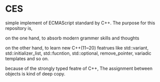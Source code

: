 # CES
simple implement of ECMAScript standard by C++. The purpose for this repository is,

on the one hand, to absorb modern grammer skills and thoughts

on the other hand, to learn new C++(11~20) featrues like std::variant, std::initializer_list, std::fucntion, std::optional, remove_pointer, variadic templates and so on.

because of the strongly typed featre of C++, The assignment between objects is kind of deep copy.

